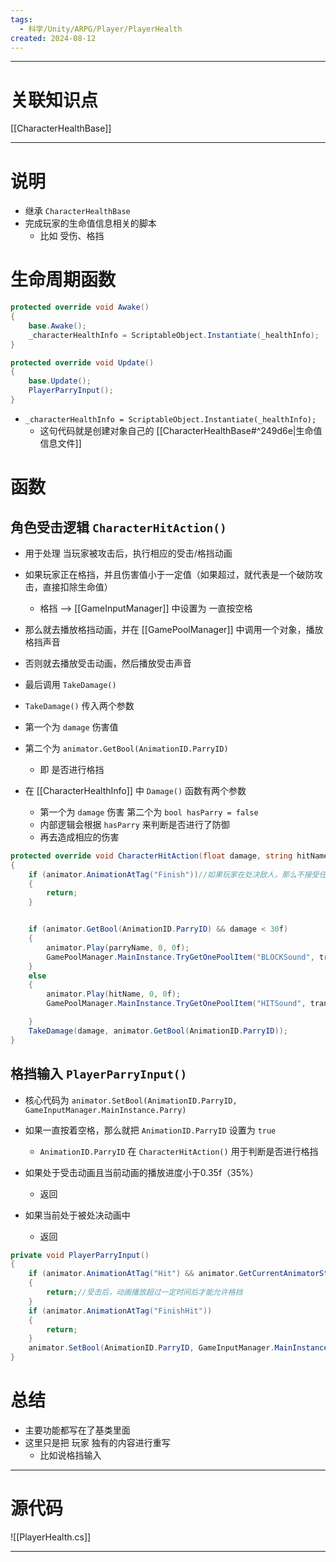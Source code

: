 ```yaml
---
tags:
  - 科学/Unity/ARPG/Player/PlayerHealth
created: 2024-08-12
---
```


---
# 关联知识点

[[CharacterHealthBase]]

---
# 说明

- 继承 `CharacterHealthBase`
- 完成玩家的生命值信息相关的脚本
	- 比如 受伤、格挡
# 生命周期函数

```C#
protected override void Awake()
{
	base.Awake();
	_characterHealthInfo = ScriptableObject.Instantiate(_healthInfo);
}

protected override void Update()
{
	base.Update();
	PlayerParryInput();
}
```

- `_characterHealthInfo = ScriptableObject.Instantiate(_healthInfo);`
	- 这句代码就是创建对象自己的 [[CharacterHealthBase#^249d6e|生命值信息文件]]

# 函数
## 角色受击逻辑 `CharacterHitAction()`

- 用于处理 当玩家被攻击后，执行相应的受击/格挡动画

- 如果玩家正在格挡，并且伤害值小于一定值（如果超过，就代表是一个破防攻击，直接扣除生命值）
	- 格挡 ——> [[GameInputManager]] 中设置为 一直按空格
- 那么就去播放格挡动画，并在 [[GamePoolManager]] 中调用一个对象，播放格挡声音
- 否则就去播放受击动画，然后播放受击声音
- 最后调用 `TakeDamage()`

- `TakeDamage()` 传入两个参数
- 第一个为 `damage` 伤害值
- 第二个为 `animator.GetBool(AnimationID.ParryID)`
	- 即 是否进行格挡

- 在 [[CharacterHealthInfo]] 中 `Damage()` 函数有两个参数
	- 第一个为 `damage` 伤害 第二个为 `bool hasParry = false`
	- 内部逻辑会根据 `hasParry` 来判断是否进行了防御
	- 再去造成相应的伤害
	
```C#
protected override void CharacterHitAction(float damage, string hitName, string parryName)
{
	if (animator.AnimationAtTag("Finish"))//如果玩家在处决敌人，那么不接受任何伤害信息
	{
		return;
	}


	if (animator.GetBool(AnimationID.ParryID) && damage < 30f)
	{
		animator.Play(parryName, 0, 0f);
		GamePoolManager.MainInstance.TryGetOnePoolItem("BLOCKSound", transform.position,Quaternion.identity);
	}
	else
	{
		animator.Play(hitName, 0, 0f);
		GamePoolManager.MainInstance.TryGetOnePoolItem("HITSound", transform.position, Quaternion.identity);

	}
	TakeDamage(damage, animator.GetBool(AnimationID.ParryID));
}
```
## 格挡输入 `PlayerParryInput()`

- 核心代码为 `animator.SetBool(AnimationID.ParryID, GameInputManager.MainInstance.Parry)`
- 如果一直按着空格，那么就把 `AnimationID.ParryID` 设置为 `true`
	- `AnimationID.ParryID` 在 `CharacterHitAction()` 用于判断是否进行格挡

- 如果处于受击动画且当前动画的播放进度小于0.35f（35%）
	- 返回
- 如果当前处于被处决动画中
	- 返回

```C#
private void PlayerParryInput()
{
	if (animator.AnimationAtTag("Hit") && animator.GetCurrentAnimatorStateInfo(0).normalizedTime < 0.35f)
	{
		return;//受击后，动画播放超过一定时间后才能允许格挡
	}
	if (animator.AnimationAtTag("FinishHit"))
	{
		return;
	}
	animator.SetBool(AnimationID.ParryID, GameInputManager.MainInstance.Parry);//按住空格为true
}
```
# 总结

- 主要功能都写在了基类里面
- 这里只是把 玩家 独有的内容进行重写
	- 比如说格挡输入

---
# 源代码

![[PlayerHealth.cs]]

---